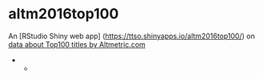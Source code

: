 # altm2016top100
An [RStudio Shiny web app] (https://ttso.shinyapps.io/altm2016top100/) on [data about Top100 titles by Altmetric.com](https://figshare.com/collections/Altmetric_Top_100_2016/3590951)
- -
